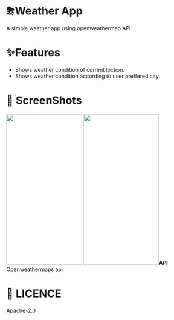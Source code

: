 # ⛈Weather App

A simple weather app using openweathermap API

# **✨Features**
* Shows weather condition of current loction.
* Shows weather condition according to user preffered city.

# 📸 **ScreenShots**

<img src="https://user-images.githubusercontent.com/87460435/200127864-e75cd706-0370-455a-a94b-7b04a3e62844.png" width="200" height="400">
<img src= "https://user-images.githubusercontent.com/87460435/200127893-b6b0a15c-3fbe-4796-810d-9b4d63ff28a2.png" width="200" height="400"
![image](https://user-images.githubusercontent.com/87460435/200127963-89192bf1-d2da-4aa2-8323-72623bf31f15.png)

# **API** Openweathermaps api

# 🔖 **LICENCE**
Apache-2.0
 
 
